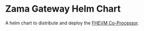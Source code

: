 # Zama Gateway Helm Chart

A helm chart to distribute and deploy the [FHEVM Co-Processor](https://github.com/zama-ai/fhevm-backend/tree/main/fhevm-engine/coprocessor).
